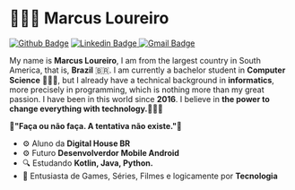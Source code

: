 # 👨🏻‍💻 Marcus Loureiro
[![Github Badge](https://img.shields.io/badge/-Github-000?style=flat-square&logo=Github&logoColor=white&link=https://github.com/dvdnotfound)](https://github.com/MarcusLoureiro) [   ![Linkedin Badge](https://img.shields.io/badge/-LinkedIn-blue?style=flat-square&logo=Linkedin&logoColor=white&link=https://www.linkedin.com/in/david-santos-a482041b2/) ](https://www.linkedin.com/in/marcus-loureiro-88454617a/)   [![Gmail Badge](https://img.shields.io/badge/-Gmail-c14438?style=flat-square&logo=Gmail&logoColor=white&link=mailto:contato.dvdsantos@gmail.com)](marcushuriel80@gmail.com)

My name is **Marcus Loureiro**, I am from the largest country in South America, that is, **Brazil** 🇧🇷. I am currently a bachelor student in **Computer Science** 🧑🏽‍🎓, but I already have a technical background in **informatics**, more precisely in programming, which is nothing more than my great passion. I have been in this world since **2016**. I believe in **the power to change everything with technology.**🧑🏽‍💻 



**🧠"Faça ou não faça. A tentativa não existe."🧠**

 - ⚙️ Aluno da **Digital House BR**
 - ⚙️ Futuro **Desenvolverdor Mobile Android**
 - 🔍 Estudando **Kotlin, Java, Python.**
 - 📝 Entusiasta de Games, Séries, Filmes e logicamente por **Tecnologia**

